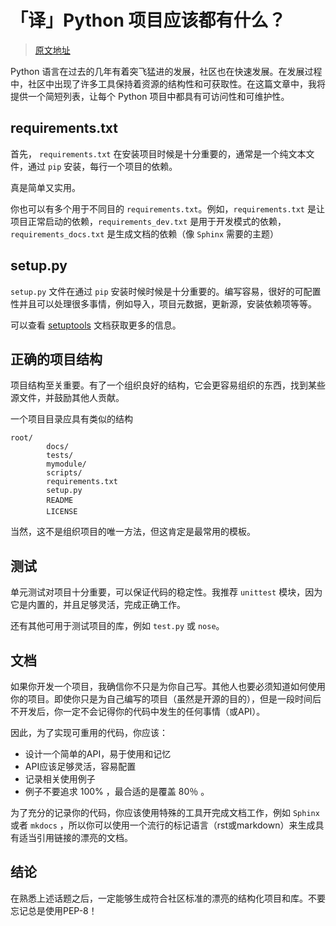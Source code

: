 # 「译」Python 项目应该都有什么？

> [原文地址](https://vladcalin.github.io/what-every-python-project-should-have.html#what-every-python-project-should-have)

Python 语言在过去的几年有着突飞猛进的发展，社区也在快速发展。在发展过程中，社区中出现了许多工具保持着资源的结构性和可获取性。在这篇文章中，我将提供一个简短列表，让每个 Python 项目中都具有可访问性和可维护性。

## requirements.txt

首先， `requirements.txt` 在安装项目时候是十分重要的，通常是一个纯文本文件，通过 `pip` 安装，每行一个项目的依赖。

真是简单又实用。

你也可以有多个用于不同目的 `requirements.txt`。例如，`requirements.txt` 是让项目正常启动的依赖，`requirements_dev.txt` 是用于开发模式的依赖，`requirements_docs.txt` 是生成文档的依赖（像 `Sphinx` 需要的主题）

## setup.py

`setup.py` 文件在通过 `pip` 安装时候时候是十分重要的。编写容易，很好的可配置性并且可以处理很多事情，例如导入，项目元数据，更新源，安装依赖项等等。

可以查看 [setuptools](https://setuptools.readthedocs.io/en/latest/) 文档获取更多的信息。

## 正确的项目结构 

项目结构至关重要。有了一个组织良好的结构，它会更容易组织的东西，找到某些源文件，并鼓励其他人贡献。

一个项目目录应具有类似的结构

```
root/
        docs/
        tests/
        mymodule/
        scripts/
        requirements.txt
        setup.py
        README
        LICENSE
```

当然，这不是组织项目的唯一方法，但这肯定是最常用的模板。

## 测试

单元测试对项目十分重要，可以保证代码的稳定性。我推荐 `unittest` 模块，因为它是内置的，并且足够灵活，完成正确工作。

还有其他可用于测试项目的库，例如 `test.py` 或 `nose`。

## 文档

如果你开发一个项目，我确信你不只是为你自己写。其他人也要必须知道如何使用你的项目。即使你只是为自己编写的项目（虽然是开源的目的），但是一段时间后不开发后，你一定不会记得你的代码中发生的任何事情（或API）。

因此，为了实现可重用的代码，你应该：

- 设计一个简单的API，易于使用和记忆
- API应该足够灵活，容易配置
- 记录相关使用例子
- 例子不要追求 100% ，最合适的是覆盖 80％ 。

为了充分的记录你的代码，你应该使用特殊的工具开完成文档工作，例如 `Sphinx` 或者 `mkdocs` ，所以你可以使用一个流行的标记语言（rst或markdown）来生成具有适当引用链接的漂亮的文档。

## 结论

在熟悉上述话题之后，一定能够生成符合社区标准的漂亮的结构化项目和库。不要忘记总是使用PEP-8！

